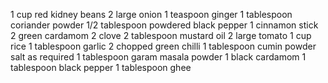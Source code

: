 1 cup red kidney beans
2 large onion
1 teaspoon ginger
1 tablespoon coriander powder
1/2 tablespoon powdered black pepper
1 cinnamon stick
2 green cardamom
2 clove
2 tablespoon mustard oil
2 large tomato
1 cup rice
1 tablespoon garlic
2 chopped green chilli
1 tablespoon cumin powder
salt as required
1 tablespoon garam masala powder
1 black cardamom
1 tablespoon black pepper
1 tablespoon ghee
